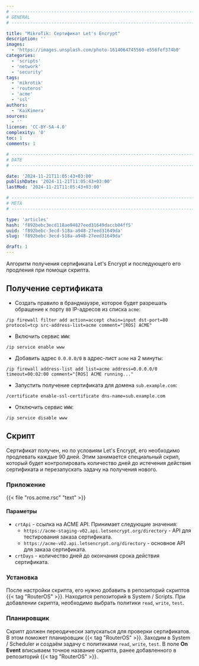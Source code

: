 ```yaml
---
# -------------------------------------------------------------------------------------------------------------------- #
# GENERAL
# -------------------------------------------------------------------------------------------------------------------- #

title: "MikroTik: Сертификат Let's Encrypt"
description: ''
images:
  - 'https://images.unsplash.com/photo-1614064745560-e556fef374b0'
categories:
  - 'scripts'
  - 'network'
  - 'security'
tags:
  - 'mikrotik'
  - 'routeros'
  - 'acme'
  - 'ssl'
authors:
  - 'KaiKimera'
sources:
  - ''
license: 'CC-BY-SA-4.0'
complexity: '0'
toc: 1
comments: 1

# -------------------------------------------------------------------------------------------------------------------- #
# DATE
# -------------------------------------------------------------------------------------------------------------------- #

date: '2024-11-21T11:05:43+03:00'
publishDate: '2024-11-21T11:05:43+03:00'
lastMod: '2024-11-21T11:05:43+03:00'

# -------------------------------------------------------------------------------------------------------------------- #
# META
# -------------------------------------------------------------------------------------------------------------------- #

type: 'articles'
hash: 'f892bebc3ecd118ae94827eed31649daccb04ff5'
uuid: 'f892bebc-3ecd-518a-a948-27eed31649da'
slug: 'f892bebc-3ecd-518a-a948-27eed31649da'

draft: 1
---
```


Алгоритм получения сертификата Let's Encrypt и последующего его продления при помощи скрипта.

<!--more-->

## Получение сертификата

- Создать правило в брандмауэре, которое будет разрешать обращение к порту `80` IP-адресов из списка `acme`:

```
/ip firewall filter add action=accept chain=input dst-port=80 protocol=tcp src-address-list=acme comment="[ROS] ACME"
```

- Включить сервис `WWW`:

```
/ip service enable www
``` 

- Добавить адрес `0.0.0.0/0` в адрес-лист `acme` на 2 минуты:

```
/ip firewall address-list add list=acme address=0.0.0.0/0 timeout=00:02:00 comment="[ROS] ACME running..."
```

- Запустить получение сертификата для домена `sub.example.com`:

```
/certificate enable-ssl-certificate dns-name=sub.example.com
```

- Отключить сервис `WWW`:

```
/ip service disable www
```

## Скрипт

Сертификат получен, но по условиям Let's Encrypt, его необходимо продлевать каждые 90 дней. Этим занимается специальный скрип, который будет контролировать количество дней до истечения действия сертификата и перезапускать задачу на получения нового.

### Приложение

{{< file "ros.acme.rsc" "text" >}}

#### Параметры

- `crtApi` - ссылка на ACME API. Принимает следующие значения:
  - `https://acme-staging-v02.api.letsencrypt.org/directory` - API для тестирования заказа сертификата.
  - `https://acme-v02.api.letsencrypt.org/directory` - основное API для заказа сертификата.
- `crtDays` - количество дней до окончания срока действия сертификата.

### Установка

После настройки скрипта, его нужно добавить в репозиторий скриптов {{< tag "RouterOS" >}}. Находится репозиторий в System / Scripts. При добавлении скрипта, необходимо выбрать политики `read`, `write`, `test`.

### Планировщик

Скрипт должен переодически запускаться для проверки сертификатов. В этом поможет планировщик {{< tag "RouterOS" >}}. Заходим в System / Scheduler и создаём задачу с политиками `read`, `write`, `test`. В поле **On Event** вписываем точное название скрипта, ранее добавленного в репозиторий {{< tag "RouterOS" >}}.
